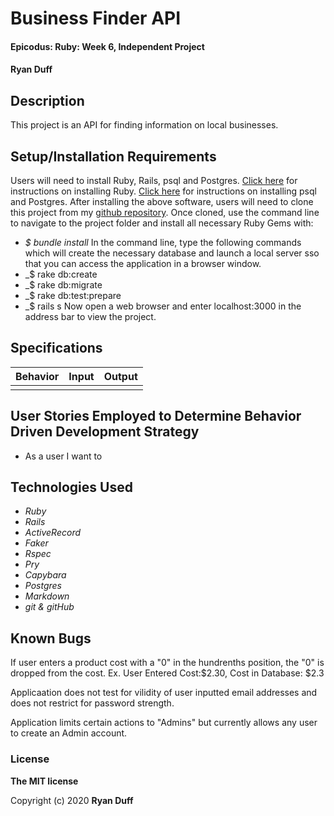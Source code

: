 # Business Finder API

#### Epicodus: Ruby: Week 6, Independent Project

#### Ryan Duff 

## Description
This project is an API for finding information on local businesses.


## Setup/Installation Requirements
Users will need to install Ruby, Rails, psql and Postgres.
[Click here](https://www.ruby-lang.org/en/documentation/installation/) for instructions on installing Ruby.
[Click here](https://dataschool.com/learn-sql/how-to-start-a-postgresql-server-on-mac-os-x/) for instructions on installing psql and Postgres.
After installing the above software, users will need to clone this project from my [github repository](https://github.com/RyanDuff613/business_lookup.git). Once cloned, use the command line to navigate to the project folder and install all necessary Ruby Gems with: 
* _$ bundle install_
In the command line, type the following commands which will create the necessary database and launch a local server sso that you can access the application in a browser window.
* _$ rake db:create 
* _$ rake db:migrate
* _$ rake db:test:prepare
* _$ rails s
Now open a web browser and enter localhost:3000 in the address bar to view the project.


## Specifications

| Behavior       | Input         | Output  |
| :--- |:---| :---|
||||
## User Stories Employed to Determine Behavior Driven Development Strategy

* As a user I want to 

## Technologies Used
* _Ruby_
* _Rails_
* _ActiveRecord_
* _Faker_
* _Rspec_
* _Pry_
* _Capybara_
* _Postgres_
* _Markdown_
* _git & gitHub_

## Known Bugs

If user enters a product cost with a "0" in the hundrenths position, the "0" is dropped from the cost. 
Ex. User Entered Cost:$2.30, Cost in Database: $2.3

Applicaation does not test for vilidity of user inputted email addresses and does not restrict for password strength.

Application limits certain actions to "Admins" but currently allows any user to create an Admin account.

### License

**The MIT license**

Copyright (c) 2020 **Ryan Duff**
